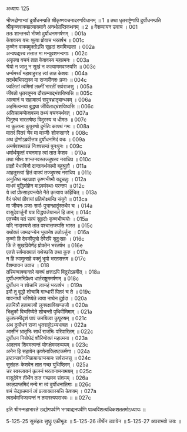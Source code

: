 अध्यायः 125

भीष्मद्रोणाभ्यां दुर्योधनम्प्रति श्रीकृष्णवचनादरणविधानम् ॥ 1 ॥ तथा धृतराष्ट्रेणापि दुर्योधनम्प्रति श्रीकृष्णवाक्यप्रत्याख्याने अनर्थप्राप्तिकथनम् ॥ 2 ॥
वैशम्पायन उवाच ।	001    
ततः शान्तनवो भीष्मो दुर्योधनममर्षणम् ।	001a  
केशवस्य वचः श्रुत्वा प्रोवाच भरतर्षभ ॥	001c  
कृष्णेन वाक्यमुक्तोऽसि सृहृदां शममिच्छता ।	002a  
अन्वपद्यस्व तत्तात मा मन्युवशमन्वगाः ।	002c  
अकृत्वा वचनं तात केशवस्य महात्मनः ।	003a  
श्रेयो न जातु न सुखं न कल्याणमवाप्स्यसि ॥	003c  
धर्म्यमर्थ्यं महाबाहुराह त्वां तात केशवः ।	004a  
तदर्थमभिपद्यस्व मा राजन्नीनशः प्रजाः ॥	004c  
ज्वलितां त्वमिमां लक्ष्मीं भारतीं सर्वराजसु ।	005a  
जीवतो धृतराष्ट्रस्य दौरात्म्याद्भंशयिष्यसि ॥	005c  
आत्मानं च सहामात्यं सपुत्रभ्रातृबान्धवम् ।	006a  
अहमित्यनया बुद्ध्या जीविताद्भ्रंशयिष्यसि ॥	006c  
अतिक्रामन्केशवस्य तथ्यं वचनमर्थवत् ।	007a  
पितुश्च भारतश्रेष्ठ विदुरस्य च धीमतः ॥	007c  
मा कुलघ्नः कुपुरुषो दुर्मतिः कापथं गमः ।	008a  
मातरं पितरं चैव मा मञ्जीः शोकसागरे ॥	008c  
अथ द्रोणोऽब्रवीत्तत्र दुर्योधनमिदं वचः ।	009a  
अमर्षवशमापन्नं निःश्वसन्तं पुनःपुनः ॥	009c  
धर्मार्थयुक्तं वचनमाह त्वां तात केशवः ।	010a  
तथा भीष्मः शान्तनवस्तज्जुषस्व नराधिप ॥	010c  
प्राज्ञौ मेधाविनौ दान्तावर्थकामौ बहुश्रुतौ ।	011a  
आहतुस्त्वां हितं वाक्यं तज्जुषस्व नराधिप ॥	011c  
अनुतिष्ठ महाप्राज्ञ कृष्णभीष्मौ यदूचतुः ।	012a  
माधवं बुद्धिमोहेन माऽवमंस्थाः परन्तप ॥	012c  
ये त्वां प्रोत्साहयन्त्येते नैते कृत्याय कर्हिचित् ।	013a  
वैरं परेषां ग्रीवायां प्रतिमोक्ष्यन्ति संयुगे ॥	013ca  
मा जीघनः प्रजाः सर्वाः पुत्रान्भ्रातॄंस्तथैव च ।	014a  
वासुदेवार्जुनौ यत्र विद्ध्यजेयानलं हि तान् ॥	014c  
एतच्चैव मतं सत्यं सुहृदोः कृष्णभीष्मयोः ।	015a  
यदि नादास्यसे तात पश्चात्तप्स्यसि भारत ॥	015c  
यथोक्तं जामदग्न्येन भूयानेष ततोऽर्जुनः ।	016a  
कृष्णो हि देवकीपुत्रो देवैरपि सुदुःसहः ।	016c  
किं ते सुखप्रियेणेह प्रोक्तेन भरतर्षभ ॥	016e   
एतत्ते सर्वमाख्यातं यथेच्छसि तथा कुरु ।	017a  
न हि त्वामुत्सहे वक्तुं भूयो भरतसत्तम ॥	017c  
वैशम्पायन उवाच ।	018    
तस्मिन्वाक्यान्तरे वाक्यं क्षत्ताऽपि विदुरोऽब्रवीत् ।	018a  
दुर्योधनमभिप्रेक्ष्य धार्तराष्ट्रममर्षणम् ॥	018c  
दुर्योधन न शोचामि त्वामहं भरतर्षभ ।	019a  
इमौ तु वृद्धौ शोचामि गान्धारीं पितरं च ते ॥	019c  
यावनाथौ चरिष्येते त्वया नाथेन दुर्हृदा ।	020a  
हतमित्रौ हतामात्यौ लूनपक्षाविवाण्डजौ ॥	020a  
भिक्षुकौ विचरिष्येते शोचन्तौ पृथिवीमिमाम् ।	021a  
कुलघ्नमीदृशं पापं जनयित्वा कुपूरुषम् ॥	021c  
अथ दुर्योधनं राजा धृतराष्ट्रोऽभ्यभाषत ।	022a  
आसीनं भ्रातृभिः सार्धं राजभिः परिवारितम् ॥	022c  
दुर्योधन निबोधेदं शौरिणोक्तं महात्मना ।	023a  
आदत्स्व शिवमत्यन्तं योगक्षेमवदव्ययम् ॥	023c  
अनेन हि सहायेन कृष्णेनाक्लिष्टकर्मणा ।	024a  
इष्टान्सर्वानभिप्रायान्प्राप्स्यामः सर्वराजसु ॥	024c  
सुसंहतः केशवेन तात गच्छ युधिष्ठिरम् ।	025a  
चर स्वस्त्ययनं कृत्स्नं भरतानामनामयम् ॥	025c  
वासुदेवेन तीर्थेन तात गच्छस्व संशमम् ।	026a  
कालप्राप्तमिदं मन्ये मा त्वं दुर्योधनातिगाः ॥	026c  
शमं चेद्याचमानं त्वं प्रत्याख्यास्यसि केशवम् ।	027a  
त्वदर्थमभिजल्पन्तं न तवास्त्यपराभवः ॥ ॥	027c  

इति श्रीमन्महाभारते उद्योगपर्वणि भगवाद्यनपर्वणि पञ्चविंशत्यधिकशततमोऽध्यायः ॥

5-125-25 सुसंहतः सुष्ठ्रु एकीभूतः ॥ 5-125-26 तीर्थेन उपायेन ॥ 5-125-27 अपराभवो जयः ॥
